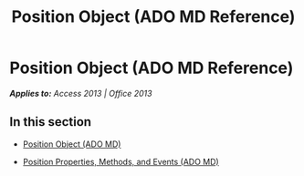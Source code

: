 ﻿---
title: Position Object (ADO MD Reference)
TOCTitle: Position Object (ADO MD)
ms:assetid: fbe77a91-766e-4cdb-ac2e-dcd30b0c1c82
ms:mtpsurl: https://msdn.microsoft.com/en-us/library/JJ250290(v=office.15)
ms:contentKeyID: 48548878
ms.date: 09/18/2015
mtps_version: v=office.15
---

# Position Object (ADO MD Reference)


_**Applies to:** Access 2013 | Office 2013_

## In this section

  - [Position Object (ADO MD)](position-object-ado-md.md)

  - [Position Properties, Methods, and Events (ADO MD)](position-properties-methods-and-events-ado-md.md)

